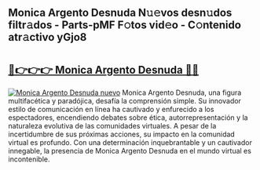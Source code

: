 ## Monica Argento Desnuda N𝚞𝚎vos desn𝚞dos filtr𝚊dos - Parts-pMF F𝚘tos vid𝚎o - C𝚘ntenido atr𝚊ctivo yGjo8

# <h2><a href="http://mbcr41n.tromn.icu/?c=Monica+Argento+Desnuda">🔗👉👉👉 Monica Argento Desnuda 🔗🔗</a></h2>

[![Monica Argento Desnuda nuevo](https://i.imgur.com/pEAQMta.gif)](http://mbcr41n.tromn.icu/?c=Monica+Argento+Desnuda)
Monica Argento Desnuda, una figura multifacética y paradójica, desafía la comprensión simple. Su innovador estilo de comunicación en línea ha cautivado y enfurecido a los espectadores, encendiendo debates sobre ética, autorrepresentación y la naturaleza evolutiva de las comunidades virtuales. A pesar de la incertidumbre de sus próximas acciones, su impacto en la comunidad virtual es profundo. Con una determinación inquebrantable y un cautivador innegable, la presencia de Monica Argento Desnuda en el mundo virtual es incontenible.
